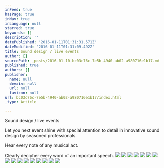 ```yaml
---
inFeed: true
hasPage: true
inNav: true
inLanguage: null
starred: true
keywords: []
description: ''
datePublished: '2016-01-11T01:31:31.571Z'
dateModified: '2016-01-11T01:31:09.492Z'
title: Sound design / live events
author: []
sourcePath: _posts/2016-01-10-bc03c76c-7e5b-4940-ab02-a980716e1b17.md
published: true
authors: []
publisher:
  name: null
  domain: null
  url: null
  favicon: null
url: bc03c76c-7e5b-4940-ab02-a980716e1b17/index.html
_type: Article

---
```

Sound design / live events

Let you next event shine with special attention to detail in innovative sound design by seasoned professionals. 

Hear every note of any musical act.

Clearly decipher every word of an important speech.
![](https://s3-us-west-2.amazonaws.com/the-grid-img/p/4f0adb3997a76ba4808e2932b01a306a897344dc.jpg)
![](https://s3-us-west-2.amazonaws.com/the-grid-img/p/893554ff94e72d631030bef481984869f6b99411.jpg)
![](https://the-grid-user-content.s3-us-west-2.amazonaws.com/60d24344-31c3-47f0-b6d2-ece5c66477e7.JPG)
![](https://the-grid-user-content.s3-us-west-2.amazonaws.com/76095131-0aae-4b8e-9d59-90e920261ca6.JPG)
![](https://the-grid-user-content.s3-us-west-2.amazonaws.com/9ab97d94-baa3-46b5-96b9-9f3e9a41f4e1.JPG)
![](https://the-grid-user-content.s3-us-west-2.amazonaws.com/4addf4fd-994b-40c5-bb89-17e633fd8f57.JPG)
![](https://the-grid-user-content.s3-us-west-2.amazonaws.com/051f7dc2-a599-404e-a0ab-dde5894faab7.JPG)
![](https://the-grid-user-content.s3-us-west-2.amazonaws.com/5ed4b4bb-69fc-4a01-bc97-1c088bf95aff.JPG)
![](https://the-grid-user-content.s3-us-west-2.amazonaws.com/7c246732-3540-464c-bc39-1b2b3e04ce41.JPG)
![](https://the-grid-user-content.s3-us-west-2.amazonaws.com/125fdff4-f658-4faf-91b6-4a5ce8026355.JPG)
![](https://the-grid-user-content.s3-us-west-2.amazonaws.com/56aa4c3b-67b3-4b4f-a395-e2ef23544f4e.JPG)
![](https://the-grid-user-content.s3-us-west-2.amazonaws.com/bad0c867-1187-49c8-8187-adadb9c02c2b.JPG)
![](https://the-grid-user-content.s3-us-west-2.amazonaws.com/48232030-456e-44ad-b9be-4c5054cf4916.JPG)
![](https://the-grid-user-content.s3-us-west-2.amazonaws.com/c5e77168-efe7-4ff6-83f7-89c8f572bf65.JPG)
![](https://the-grid-user-content.s3-us-west-2.amazonaws.com/be6f6440-b270-47b8-9be7-7cd63bb66561.jpg)
![](https://the-grid-user-content.s3-us-west-2.amazonaws.com/354bdd31-4e32-4568-9555-d4e45374168f.jpg)
